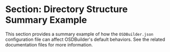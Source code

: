 # Section: Directory Structure Summary Example

This section provides a summary example of how the `OSDBuilder.json` configuration file can affect OSDBuilder's default behaviors. See the related documentation files for more information.
